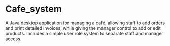 # Cafe_system
A Java desktop application for managing a café, allowing staff to add orders and print detailed invoices, while giving the manager control to add or edit products. Includes a simple user role system to separate staff and manager access.
